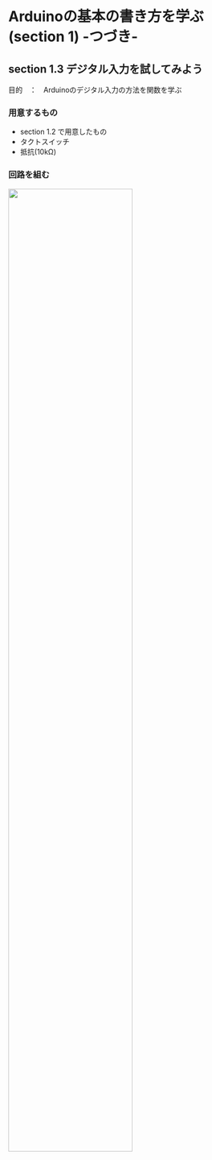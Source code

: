 # Arduinoの基本の書き方を学ぶ (section 1) -つづき-

## section 1.3 デジタル入力を試してみよう
目的　：　Arduinoのデジタル入力の方法を関数を学ぶ
### 用意するもの
* section 1.2 で用意したもの 
* タクトスイッチ
* 抵抗(10kΩ)

### 回路を組む
<img src="https://github.com/tutu-san/note_arduino/assets/106954082/04597539-b298-4299-a0ee-7a5afa49a335" width="70%">
